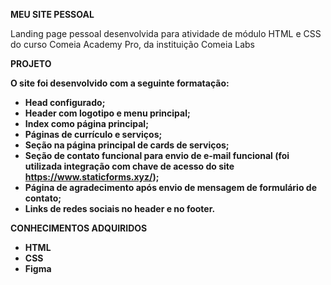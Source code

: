 <b>MEU SITE PESSOAL</b>

Landing page pessoal desenvolvida para atividade de módulo HTML e CSS do curso Comeia Academy Pro, da instituição Comeia Labs

<b>PROJETO</b>

<b>O site foi desenvolvido com a seguinte formatação:<b>
- Head configurado;
- Header com logotipo e menu principal;
- Index como página principal;
- Páginas de currículo e serviços;
- Seção na página principal de cards de serviços;
- Seção de contato funcional para envio de e-mail funcional (foi utilizada integração com chave de acesso do site https://www.staticforms.xyz/);
- Página de agradecimento após envio de mensagem de formulário de contato;
- Links de redes sociais no header e no footer.

<b>CONHECIMENTOS ADQUIRIDOS</b>

- HTML
- CSS
- Figma

